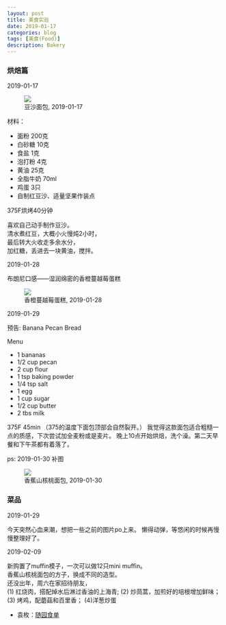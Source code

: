 ```yaml
---
layout: post
title: 美食实验
date: 2019-01-17
categories: blog
tags: [美食(Food)]
description: Bakery
---
```


### 烘焙篇

2019-01-17

<figure>
<img src="{{ "img/hwang_bread-min.jpg" | absolute_url }}" />
<figcaption>豆沙面包, 2019-01-17 </figcaption>
</figure>

材料：
- 面粉 200克
- 白砂糖 10克
- 食盐 1克
- 泡打粉 4克
- 黄油 25克
- 全脂牛奶 70ml
- 鸡蛋 3只
- 自制红豆沙、适量坚果作装点

375F烘烤40分钟

喜欢自己动手制作豆沙。  
清水煮红豆，大概小火慢炖2小时，  
最后转大火收走多余水分，  
加红糖，丢进去一块黄油，搅拌。

2019-01-28

布朗尼口感——湿润绵密的香橙蔓越莓蛋糕

<figure>
<img src="{{ "img/hwang_obcake-min.jpg" | absolute_url }}" />
<figcaption>香橙蔓越莓蛋糕, 2019-01-28 </figcaption>
</figure>

2019-01-29

预告: Banana Pecan Bread

Menu 

- 1 bananas
- 1/2 cup pecan
- 2 cup flour
- 1 tsp baking powder
- 1/4 tsp salt
- 1 egg
- 1 cup sugar
- 1/2 cup butter
- 2 tbs milk 

375F 45min （375的温度下面包顶部会自然裂开。）
我觉得这款面包适合粗糙一点的质感，下次尝试加全麦粉或是麦片。
晚上10点开始烘焙，洗个澡。第二天早餐和下午茶都有着落了。

ps: 2019-01-30 补图

<figure>
<img src="{{ "img/hwang_bpbread-min.jpg" | absolute_url }}" />
<figcaption>香蕉山核桃面包, 2019-01-30 </figcaption>
</figure>

### 菜品

2019-01-29

今天突然心血来潮，想把一些之前的图片po上来。
懒得动弹，等悠闲的时候再慢慢整理好了。

2019-02-09

新购置了muffin模子，一次可以做12只mini muffin。  
香蕉山核桃面包的方子，换成不同的造型。  
还没出年，周六在家招待朋友，  
(1) 红烧肉，搭配焯水后淋过香油的上海青; (2) 炒茼蒿，加煎好的培根增加鲜味；  
(3) 烤鸡，配蘑菇和百里香； (4)洋葱炒蛋 

- 袁枚：[随园食单](https://ctext.org/wiki.pl?if=gb&res=344157&remap=gb)


